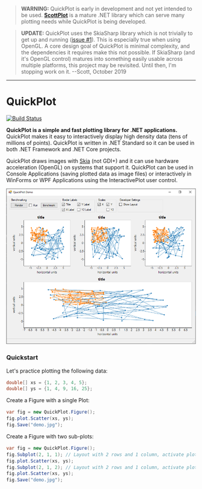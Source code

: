 > **WARNING:** QuickPlot is early in development and not yet intended to be used. **[ScottPlot](https://github.com/swharden/ScottPlot)** is a mature .NET library which can serve many plotting needs while QuickPlot is being developed.

> **UPDATE:** QuickPlot uses the SkiaSharp library which is not trivially to get up and running ([issue #1](https://github.com/swharden/QuickPlot/issues/1)). This is especially true when using OpenGL. A core design goal of QuickPlot is minimal complexity, and the dependencies it requires make this not possible. If SkiaSharp (and it's OpenGL control) matures into something easily usable across multiple platforms, this project may be revisited. Until then, I'm stopping work on it. --Scott, October 2019

---

# QuickPlot
[![Build Status](https://dev.azure.com/swharden/swharden/_apis/build/status/swharden.QuickPlot?branchName=master)](https://dev.azure.com/swharden/swharden/_build/latest?definitionId=1&branchName=master)

**QuickPlot is a simple and fast plotting library for .NET applications.** QuickPlot makes it easy to interactively display high density data (tens of millions of points). QuickPlot is written in .NET Standard so it can be used in both .NET Framework and .NET Core projects.

QuickPlot draws images with [Skia](https://skia.org/) (not GDI+) and it can use hardware acceleration (OpenGL) on systems that support it. QuickPlot can be used in Console Applications (saving plotted data as image files) or interactively in WinForms or WPF Applications using the InteractivePlot user control.

![](dev/quickplot-screenshot.png)

### Quickstart

Let's practice plotting the following data:

```cs
double[] xs = {1, 2, 3, 4, 5};
double[] ys = {1, 4, 9, 16, 25};
```

Create a Figure with a single Plot:

```cs
var fig = new QuickPlot.Figure();
fig.plot.Scatter(xs, ys);
fig.Save("demo.jpg");
```

Create a Figure with two sub-plots:

```cs
var fig = new QuickPlot.Figure();
fig.Subplot(2, 1, 1); // Layout with 2 rows and 1 column, activate plot 1
fig.plot.Scatter(xs, ys);
fig.Subplot(2, 1, 2); // Layout with 2 rows and 1 column, activate plot 2
fig.plot.Scatter(xs, ys);
fig.Save("demo.jpg");
```
